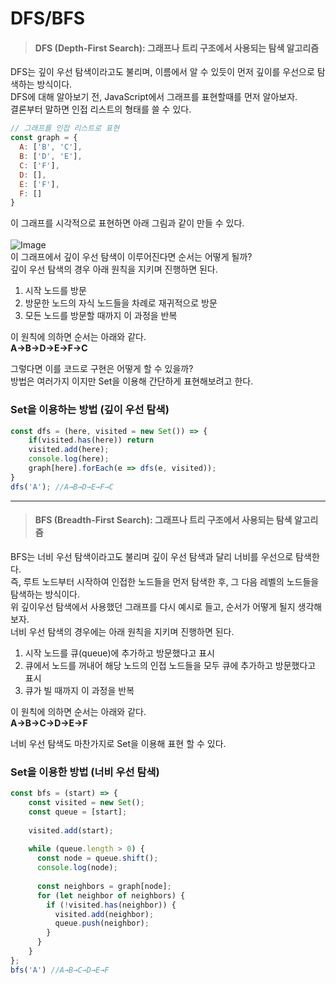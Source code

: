 # DFS/BFS
> #### DFS (Depth-First Search): 그래프나 트리 구조에서 사용되는 탐색 알고리즘
DFS는 깊이 우선 탐색이라고도 불리며, 이름에서 알 수 있듯이 먼저 깊이를 우선으로 탐색하는 방식이다. <br>
DFS에 대해 알아보기 전, JavaScript에서 그래프를 표현할때를 먼저 알아보자. <br> 
결론부터 말하면 인접 리스트의 형태를 쓸 수 있다.
```js
// 그래프를 인접 리스트로 표현
const graph = {
  A: ['B', 'C'],
  B: ['D', 'E'],
  C: ['F'],
  D: [],
  E: ['F'],
  F: []
}
```
이 그래프를 시각적으로 표현하면 아래 그림과 같이 만들 수 있다. <br><br>
![Image](https://github.com/user-attachments/assets/4d2fa95b-e55a-409d-b334-646ce7288891) <br>
이 그래프에서 깊이 우선 탐색이 이루어진다면 순서는 어떻게 될까? <br>
깊이 우선 탐색의 경우 아래 원칙을 지키며 진행하면 된다.

1. 시작 노드를 방문
2. 방문한 노드의 자식 노드들을 차례로 재귀적으로 방문
3. 모든 노드를 방문할 때까지 이 과정을 반복 <br>

이 원칙에 의하면 순서는 아래와 같다. <br>
**A→B→D→E→F→C** <br>

그렇다면 이를 코드로 구현은 어떻게 할 수 있을까? <br>
방법은 여러가지 이지만 Set을 이용해 간단하게 표현해보려고 한다.

### Set을 이용하는 방법 (깊이 우선 탐색)
```js
const dfs = (here, visited = new Set()) => {
    if(visited.has(here)) return
    visited.add(here);
    console.log(here);
    graph[here].forEach(e => dfs(e, visited));
}
dfs('A'); //A→B→D→E→F→C
```

-----

> #### BFS (Breadth-First Search): 그래프나 트리 구조에서 사용되는 탐색 알고리즘
BFS는 너비 우선 탐색이라고도 불리며 깊이 우선 탐색과 달리 너비를 우선으로 탐색한다. <br>
즉, 루트 노드부터 시작하여 인접한 노드들을 먼저 탐색한 후, 그 다음 레벨의 노드들을 탐색하는 방식이다. <br>
위 깊이우선 탐색에서 사용했던 그래프를 다시 예시로 들고, 순서가 어떻게 될지 생각해보자. <br>
너비 우선 탐색의 경우에는 아래 원칙을 지키며 진행하면 된다.

1. 시작 노드를 큐(queue)에 추가하고 방문했다고 표시
2. 큐에서 노드를 꺼내어 해당 노드의 인접 노드들을 모두 큐에 추가하고 방문했다고 표시
3. 큐가 빌 때까지 이 과정을 반복 <br>

이 원칙에 의하면 순서는 아래와 같다. <br>
**A→B→C→D→E→F** <br>

너비 우선 탐색도 마찬가지로 Set을 이용해 표현 할 수 있다.

### Set을 이용한 방법 (너비 우선 탐색)
```js
const bfs = (start) => {
    const visited = new Set();
    const queue = [start];
  
    visited.add(start);
  
    while (queue.length > 0) {
      const node = queue.shift();
      console.log(node);
  
      const neighbors = graph[node];
      for (let neighbor of neighbors) {
        if (!visited.has(neighbor)) {
          visited.add(neighbor);
          queue.push(neighbor);
        }
      }
    }
};
bfs('A') //A→B→C→D→E→F
```